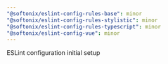 ```yaml
---
"@softonix/eslint-config-rules-base": minor
"@softonix/eslint-config-rules-stylistic": minor
"@softonix/eslint-config-rules-typescript": minor
"@softonix/eslint-config-vue": minor
---
```


ESLint configuration initial setup
